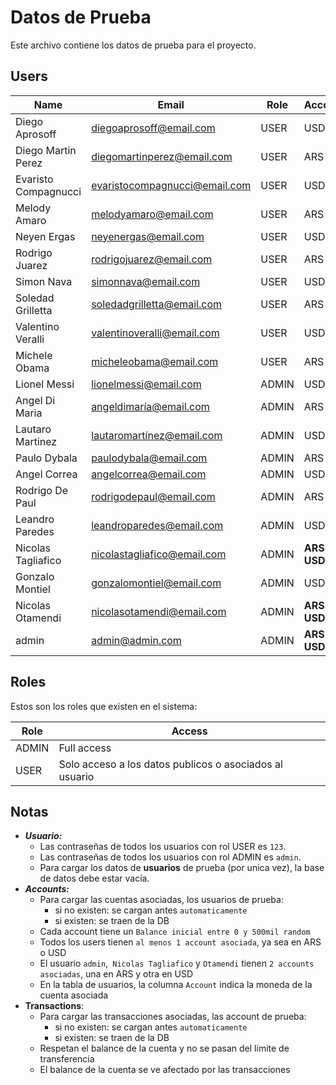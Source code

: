 # Datos de Prueba

Este archivo contiene los datos de prueba para el proyecto.

## Users

| Name                 | Email                         | Role  | Account     |
|----------------------|-------------------------------|-------|-------------|
| Diego Aprosoff       | diegoaprosoff@email.com       | USER  | USD         |
| Diego Martin Perez   | diegomartinperez@email.com    | USER  | ARS         |
| Evaristo Compagnucci | evaristocompagnucci@email.com | USER  | USD         |
| Melody Amaro         | melodyamaro@email.com         | USER  | ARS         |
| Neyen Ergas          | neyenergas@email.com          | USER  | USD         |
| Rodrigo Juarez       | rodrigojuarez@email.com       | USER  | ARS         |
| Simon Nava           | simonnava@email.com           | USER  | USD         |
| Soledad Grilletta    | soledadgrilletta@email.com    | USER  | ARS         |
| Valentino Veralli    | valentinoveralli@email.com    | USER  | USD         |
| Michele Obama        | micheleobama@email.com        | USER  | ARS         |
| Lionel Messi         | lionelmessi@email.com         | ADMIN | USD         |
| Angel Di Maria       | angeldimaría@email.com        | ADMIN | ARS         |
| Lautaro Martinez     | lautaromartínez@email.com     | ADMIN | USD         |
| Paulo Dybala         | paulodybala@email.com         | ADMIN | ARS         |
| Angel Correa         | angelcorrea@email.com         | ADMIN | USD         |
| Rodrigo De Paul      | rodrigodepaul@email.com       | ADMIN | ARS         |
| Leandro Paredes      | leandroparedes@email.com      | ADMIN | USD         |
| Nicolas Tagliafico   | nicolastagliafico@email.com   | ADMIN | **ARS<br/>USD** |
| Gonzalo Montiel      | gonzalomontiel@email.com      | ADMIN | USD         |
| Nicolas Otamendi     | nicolasotamendi@email.com     | ADMIN | **ARS<br/>USD** |
| admin                | admin@admin.com               | ADMIN | **ARS<br/>USD** |


## Roles

Estos son los roles que existen en el sistema:

| Role  | Access                                                  |
|-------|---------------------------------------------------------|
| ADMIN | Full access                                             |
| USER  | Solo acceso a los datos publicos o asociados al usuario |

## Notas

* _**Usuario:**_
  * Las contraseñas de todos los usuarios con rol USER es `123`.
  * Las contraseñas de todos los usuarios con rol ADMIN es `admin`.
  * Para cargar los datos de **usuarios** de prueba (por unica vez), la base de datos debe estar vacía.
* _**Accounts:**_
  * Para cargar las cuentas asociadas, los usuarios de prueba:
    * si no existen: se cargan antes `automaticamente`
    * si existen: se traen de la DB
  * Cada account tiene un `Balance inicial entre 0 y 500mil random`
  * Todos los users tienen `al menos 1 account asociada`, ya sea en ARS o USD
  * El usuario `admin`,` Nicolas Tagliafico` y `Otamendi` tienen `2 accounts asociadas`, una en ARS y otra en USD
  * En la tabla de usuarios, la columna `Account` indica la moneda de la cuenta asociada
* **Transactions**:
  * Para cargar las transacciones asociadas, las account de prueba:
    * si no existen: se cargan antes `automaticamente`
    * si existen: se traen de la DB
  * Respetan el balance de la cuenta y no se pasan del limite de transferencia
  * El balance de la cuenta se ve afectado por las transacciones
  